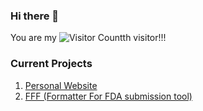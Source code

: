 ### Hi there 👋

You are my ![Visitor Count](https://profile-counter.glitch.me/BinL233/count.svg)th visitor!!!

### Current Projects
1. [Personal Website](https://www.binLtools.com)
2. [FFF (Formatter For FDA submission tool)]([binLtools.com](https://www.binltools.com/article/documentation/FFF))
